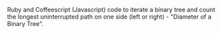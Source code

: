 Ruby and Coffeescript (Javascript) code to iterate a binary tree and count the longest uninterrupted path on one side (left or right) - "Diameter of a Binary Tree". 

